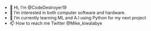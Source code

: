 - 👋 Hi, I’m @CodeDestroyer19
- 👀 I’m interested in both computer software and hardware.
- 🌱 I’m currently learning ML and A.I using Python for my next project
- 📫 How to reach me Twitter @Mike_kiwalabye

<!---
CodeDestroyer19/CodeDestroyer19 is a ✨ special ✨ repository because its `README.md` (this file) appears on your GitHub profile.
You can click the Preview link to take a look at your changes.
--->
